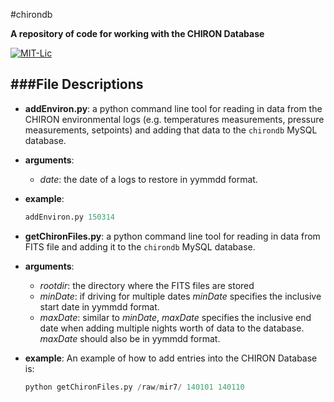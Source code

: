 #chirondb

**A repository of code for working with the CHIRON Database**

[![MIT-Lic](http://img.shields.io/badge/license-MIT-blue.svg?style=flat)](https://github.com/mattgiguere/shellScripts/blob/master/LICENSE)

###File Descriptions
---------------------------------
- **addEnviron.py**: a python command line tool for reading in data from the CHIRON environmental logs (e.g. temperatures measurements, pressure measurements, setpoints) and adding that data to the `chirondb` MySQL database.
 - **arguments**:
   - *date*: the date of a logs to restore in yymmdd format.
 - **example**:
    ```python
    addEnviron.py 150314
    ```

- **getChironFiles.py**: a python command line tool for reading in data from FITS file and adding it to the `chirondb` MySQL database.

 - **arguments**:
   - *rootdir*: the directory where the FITS files are stored
   - *minDate*: if driving for multiple dates *minDate* specifies the inclusive start date in yymmdd format.
   - *maxDate*: similar to *minDate*, *maxDate* specifies the inclusive end date when adding multiple nights worth of data to the database. *maxDate* should also be in yymmdd format.

 - **example**: An example of how to add entries into the CHIRON Database is:

    ```python
    python getChironFiles.py /raw/mir7/ 140101 140110
    ```
